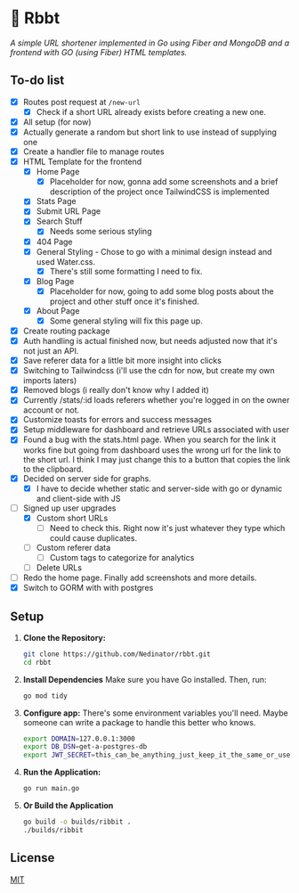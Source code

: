 # 🐸 Rbbt

_A simple URL shortener implemented in Go using Fiber and MongoDB and a frontend with GO (using Fiber) HTML templates._

## To-do list

- [x] Routes post request at `/new-url`
  - [x] Check if a short URL already exists before creating a new one.
- [x] All setup (for now)
- [x] Actually generate a random but short link to use instead of supplying one
- [x] Create a handler file to manage routes
- [x] HTML Template for the frontend
  - [x] Home Page
    - [x] Placeholder for now, gonna add some screenshots and a brief description of the project once TailwindCSS is implemented
  - [x] Stats Page
  - [x] Submit URL Page
  - [x] Search Stuff
    - [x] Needs some serious styling
  - [x] 404 Page
  - [x] General Styling - Chose to go with a minimal design instead and used Water.css.
    - [x] There's still some formatting I need to fix.
  - [x] Blog Page
    - [x] Placeholder for now, going to add some blog posts about the project and other stuff once it's finished.
  - [x] About Page
    - [x] Some general styling will fix this page up.
- [x] Create routing package
- [x] Auth handling is actual finished now, but needs adjusted now that it's not just an API.
- [x] Save referer data for a little bit more insight into clicks
- [x] Switching to Tailwindcss (i'll use the cdn for now, but create my own imports laters)
- [x] Removed blogs (i really don't know why I added it)
- [x] Currently /stats/:id loads referers whether you're logged in on the owner account or not.
- [x] Customize toasts for errors and success messages
- [x] Setup middleware for dashboard and retrieve URLs associated with user
- [x] Found a bug with the stats.html page. When you search for the link it works fine but going from dashboard uses the wrong url for the link to the short url. I think I may just change this to a button that copies the link to the clipboard.
- [x] Decided on server side for graphs.
  - [x] I have to decide whether static and server-side with go or dynamic and client-side with JS
- [ ] Signed up user upgrades
  - [x] Custom short URLs
    - [ ] Need to check this. Right now it's just whatever they type which could cause duplicates.
  - [ ] Custom referer data
    - [ ] Custom tags to categorize for analytics
  - [ ] Delete URLs
- [ ] Redo the home page. Finally add screenshots and more details.
- [x] Switch to GORM with with postgres

## Setup

1. **Clone the Repository:**

   ```bash
   git clone https://github.com/Nedinator/rbbt.git
   cd rbbt
   ```

2. **Install Dependencies**
   Make sure you have Go installed. Then, run:

   ```bash
   go mod tidy
   ```

3. **Configure app:**
   There's some environment variables you'll need. Maybe someone can write a package to handle this better who knows.

   ```bash
   export DOMAIN=127.0.0.1:3000
   export DB_DSN=get-a-postgres-db
   export JWT_SECRET=this_can_be_anything_just_keep_it_the_same_or_users_cant_login
   ```

4. **Run the Application:**

   ```bash
   go run main.go
   ```

5. **Or Build the Application**

   ```bash
   go build -o builds/ribbit .
   ./builds/ribbit
   ```

## License

[MIT](https://choosealicense.com/licenses/mit/)

```

```
